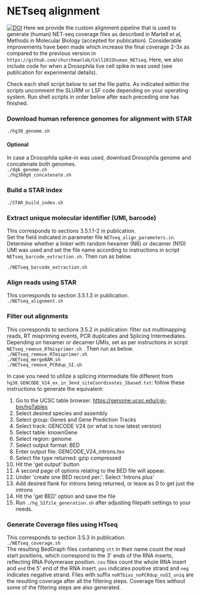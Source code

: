 # NETseq alignment
[![DOI](https://zenodo.org/badge/DOI/10.5281/zenodo.4413484.svg)](https://doi.org/10.5281/zenodo.4413484)
Here we provide the custom alignment pipeline that is used to generate (human) NET-seq coverage files as described in Martell et al, Methods in Molecular Biology (accepted for publication). Considerable improvements have been made which increase the final coverage 2-3x as compared to the previous version in `https://github.com/churchmanlab/Cell2015human_NETseq`. Here, we also include code for when a Drosophila live cell spike in was used (see publication for experimental details). 

Check each shell script below to set the file paths. As indicated within the scripts uncomment the SLURM or LSF code depending on your operating system. Run shell scripts in order below after each preceding one has finished.

### Download human reference genomes for alignment with STAR
`./hg38_genome.sh`

#### Optional
In case a Drosophila spike-in was used, download Drosophila genome and concatenate both genomes.  
`./dg6_genome.sh`  
`./hg38dg6_concatenate.sh`

### Build a STAR index
`./STAR_build_index.sh`

### Extract unique molecular identifier (UMI, barcode)
This corresponds to sections 3.5.1.1-2 in publication.  
Set the field indicated in parameter file `NETseq_align_parameters.in`. 
Determine whether a linker with random hexamer (N6) or decamer (N10) UMI was used and set the file name according to instructions in script `NETseq_barcode_extraction.sh`. Then run as below.
  
`./NETseq_barcode_extraction.sh`

### Align reads using STAR
This corresponds to section 3.5.1.3 in publication.  
`./NETseq_alignment.sh`

### Filter out alignments 
This corresponds to sections 3.5.2 in publication: filter out multimapping reads, RT mispriming events, PCR duplicates and Splicing Intermediates.  
Depending on hexamer or decamer UMIs, set as per instructions in script `NETseq_remove_RTmisprimer.sh` . Then run as below.  
`./NETseq_remove_RTmisprimer.sh`  
`./NETseq_mergeBAM.sh`  
`./NETseq_remove_PCRdup_SI.sh`  

In case you need to utilize a splicing intermediate file different from `hg38_GENCODE_V24_ex_in_3end_siteCoordinates_1based.txt`: follow these instructions to generate the equivalent:
1. Go to the UCSC table browser. https://genome.ucsc.edu/cgi-bin/hgTables  
2. Select desired species and assembly  
3. Select group: Genes and Gene Prediction Tracks  
4. Select track: GENCODE V24 (or what is now latest version)  
5. Select table: knownGene  
6. Select region: genome  
7. Select output format: BED  
8. Enter output file: GENCODE_V24_introns.tsv  
9. Select file type returned: gzip compressed  
10. Hit the 'get output' button  
11. A second page of options relating to the BED file will appear.  
12. Under 'create one BED record per:'. Select 'Introns plus'  
13. Add desired flank for introns being returned, or leave as 0 to get just the introns  
14. Hit the 'get BED' option and save the file  
15. Run `./hg_SIfile_generation.sh` after adjusting filepath settings to your needs.  

### Generate Coverage files using HTseq
This corresponds to section 3.5.3 in publication.  
`./NETseq_coverage.sh`  
The resulting BedGraph files containing `stt` in their name count the read start positions, which correspond to the 3' ends of the RNA inserts, reflecting RNA Polymerase position. `cov` files count the whole RNA insert and `end` the 5' end of the RNA insert. `pos` indicates positive strand and `neg` indicates negative strand. Files with suffix `noRTbias_noPCRdup_noSI_uniq` are the resulting coverage after all the filtering steps. Coverage files without some of the filtering steps are also generated.